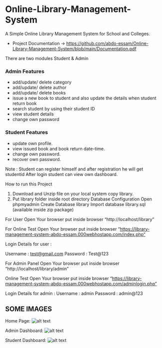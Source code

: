 # Online-Library-Management-System
A Simple Online Library Management System for School and Colleges.

- Project Documentation -> https://github.com/abdo-essam/Online-Library-Management-System/blob/main/Documentation.pdf


There are two modules Student & Admin

### Admin Features
- add/update/ delete category
- add/update/ delete author
- add/update/ delete books
- issue a new book to student and also update the details when student return book
- search student by using their student ID
- view student details
- change own password


### Student Features
- update own profile.
- view issued book and book return date-time.
- change own password.
- recover own password.

Note : Student can register himself and after registration he will get studentid After login student can view own dashboard.


How to run this Project
1. Download and Unzip file on your local system copy library.
2. Put library folder inside root directory
Database Configuration
Open phpmyadmin
Create Database library
Import database library.sql (available inside zip package)

For User
Open Your browser put inside browser “http://localhost/library”

For Online Test
Open Your browser put inside browser “https://library-management-system-abdo-essam.000webhostapp.com/index.php”

Login Details for user :

Username : test@gmail.com
Password : Test@123


For Admin Panel
Open Your browser put inside browser “http://localhost/library/admin”

Online Test
Open Your browser put inside browser “https://library-management-system-abdo-essam.000webhostapp.com/adminlogin.php”

Login Details for admin :
Username : admin
Password : admin@123



## SOME IMAGES 

Home Page: 
![alt text](https://github.com/kumarpandule2000/Online-Library-Management-System-PHP/blob/master/Images/1%20Updated.png?raw=true)



Admin Dashboard:
![alt text](https://github.com/kumarpandule2000/Online-Library-Management-System-PHP/blob/master/Images/3%20Updated.png?raw=true)




Student Dashboard:
![alt text](https://github.com/kumarpandule2000/Online-Library-Management-System-PHP/blob/master/Images/2.png?raw=true)



